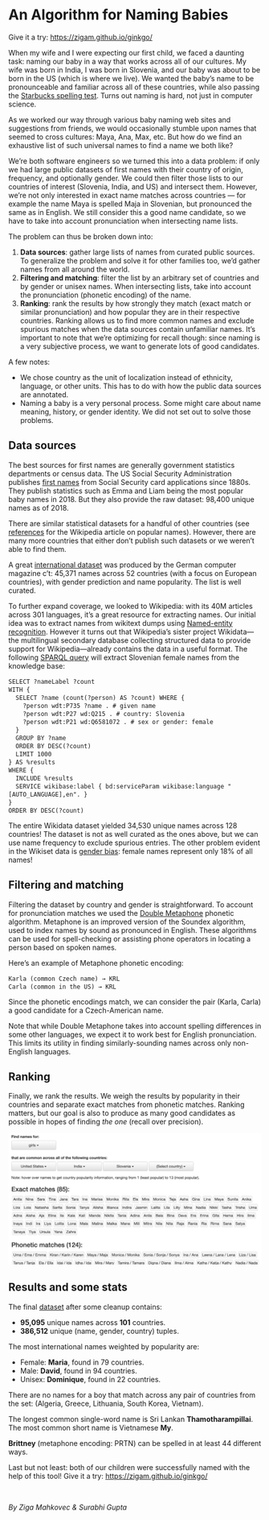 # An Algorithm for Naming Babies
Give it a try: https://zigam.github.io/ginkgo/

When my wife and I were expecting our first child, we faced a daunting task: naming our baby in a way that works across all of our cultures.  My wife was born in India, I was born in Slovenia, and our baby was about to be born in the US (which is where we live).  We wanted the baby’s name to be pronounceable and familiar across all of these countries, while also passing the [Starbucks spelling test](https://www.thrillist.com/drink/nation/starbucks-spelling-tumblr-23-hilariously-misspelled-names-on-starbucks-coffee-cups).  Turns out naming is hard, not just in computer science.

As we worked our way through various baby naming web sites and suggestions from friends, we would occasionally stumble upon names that seemed to cross cultures: Maya, Ana, Max, etc.  But how do we find an exhaustive list of such universal names to find a name we both like?

We’re both software engineers so we turned this into a data problem: if only we had large public datasets of first names with their country of origin, frequency, and optionally gender. We could then filter those lists to our countries of interest (Slovenia, India, and US) and intersect them. However, we’re not only interested in exact name matches across countries — for example the name Maya is spelled Maja in Slovenian, but pronounced the same as in English. We still consider this a good name candidate, so we have to take into account pronunciation when intersecting name lists.

The problem can thus be broken down into:

1. **Data sources**: gather large lists of names from curated public sources.  To generalize the problem and solve it for other families too, we’d gather names from all around the world.
2. **Filtering and matching**: filter the list by an arbitrary set of countries and by gender or unisex names.  When intersecting lists, take into account the pronunciation (phonetic encoding) of the name.
3. **Ranking**: rank the results by how strongly they match (exact match or similar pronunciation) and how popular they are in their respective countries.  Ranking allows us to find more common names and exclude spurious matches when the data sources contain unfamiliar names.  It’s important to note that we’re optimizing for recall though: since naming is a very subjective process, we want to generate lots of good candidates.

A few notes:

- We chose country as the unit of localization instead of ethnicity, language, or other units.  This has to do with how the public data sources are annotated.
- Naming a baby is a very personal process.  Some might care about name meaning, history, or gender identity.  We did not set out to solve those problems.
## Data sources

The best sources for first names are generally government statistics departments or census data.  The US Social Security Administration publishes [first names](https://www.ssa.gov/OACT/babynames/background.html) from Social Security card applications since 1880s.  They publish statistics such as Emma and Liam being the most popular baby names in 2018.  But they also provide the raw dataset: 98,400 unique names as of 2018.

There are similar statistical datasets for a handful of other countries (see [references](https://en.wikipedia.org/wiki/List_of_most_popular_given_names#References) for the Wikipedia article on popular names).  However, there are many more countries that either don’t publish such datasets or we weren’t able to find them.

A great [international dataset](https://opendata.stackexchange.com/questions/4756/searching-for-lists-of-babynames-containing-huge-10k-amounts-of-unique-name/4757#4757) was produced by the German computer magazine c’t: 45,371 names across 52 countries (with a focus on European countries), with gender prediction and name popularity.  The list is well curated.

To further expand coverage, we looked to Wikipedia: with its 40M articles across 301 languages, it’s a great resource for extracting names.  Our initial idea was to extract names from wikitext dumps using [Named-entity recognition](https://en.wikipedia.org/wiki/Named-entity_recognition).  However it turns out that Wikipedia’s sister project Wikidata—the multilingual secondary database collecting structured data to provide support for Wikipedia—already contains the data in a useful format.  The following [SPARQL query](https://query.wikidata.org/#%0ASELECT%20%3FnameLabel%20%3Fcount%0AWITH%20%7B%0A%20%20SELECT%20%3Fname%20%28count%28%3Fperson%29%20AS%20%3Fcount%29%20WHERE%20%7B%0A%20%20%20%20%3Fperson%20wdt%3AP735%20%3Fname%20.%20%23%20given%20name%0A%20%20%20%20%3Fperson%20wdt%3AP27%20wd%3AQ215%20.%20%23%20country%3A%20Slovenia%0A%20%20%20%20%3Fperson%20wdt%3AP21%20wd%3AQ6581072%20.%20%23%20sex%20or%20gender%3A%20female%20%0A%20%20%7D%0A%20%20GROUP%20BY%20%3Fname%0A%20%20ORDER%20BY%20DESC%28%3Fcount%29%0A%20%20LIMIT%201000%0A%7D%20AS%20%25results%0AWHERE%20%7B%0A%20%20INCLUDE%20%25results%0A%20%20SERVICE%20wikibase%3Alabel%20%7B%20bd%3AserviceParam%20wikibase%3Alanguage%20%22%5BAUTO_LANGUAGE%5D%2Cen%22.%20%7D%0A%7D%0AORDER%20BY%20DESC%28%3Fcount%29) will extract Slovenian female names from the knowledge base:


    SELECT ?nameLabel ?count
    WITH {
      SELECT ?name (count(?person) AS ?count) WHERE {
        ?person wdt:P735 ?name . # given name
        ?person wdt:P27 wd:Q215 . # country: Slovenia
        ?person wdt:P21 wd:Q6581072 . # sex or gender: female 
      }
      GROUP BY ?name
      ORDER BY DESC(?count)
      LIMIT 1000
    } AS %results
    WHERE {
      INCLUDE %results
      SERVICE wikibase:label { bd:serviceParam wikibase:language "[AUTO_LANGUAGE],en". }
    }
    ORDER BY DESC(?count)

The entire Wikidata dataset yielded 34,530 unique names across 128 countries!  The dataset is not as well curated as the ones above, but we can use name frequency to exclude spurious entries.  The other problem evident in the Wikiset data is [gender bias](https://suegardner.org/2011/02/19/nine-reasons-why-women-dont-edit-wikipedia-in-their-own-words/): female names represent only 18% of all names!

## Filtering and matching

Filtering the dataset by country and gender is straightforward.  To account for pronunciation matches we used the [Double Metaphone](https://en.wikipedia.org/wiki/Metaphone#Double_Metaphone) phonetic algorithm.  Metaphone is an improved version of the Soundex algorithm, used to index names by sound as pronounced in English.  These algorithms can be used for spell-checking or assisting phone operators in locating a person based on spoken names.

Here’s an example of Metaphone phonetic encoding:

    Karla (common Czech name) → KRL
    Carla (common in the US) → KRL

Since the phonetic encodings match, we can consider the pair (Karla, Carla) a good candidate for a Czech-American name.

Note that while Double Metaphone takes into account spelling differences in some other languages, we expect it to work best for English pronunciation.  This limits its utility in finding similarly-sounding names across only non-English languages.

## Ranking

Finally, we rank the results.  We weigh the results by popularity in their countries and separate exact matches from phonetic matches.  Ranking matters, but our goal is also to produce as many good candidates as possible in hopes of finding *the one* (recall over precision).


<kbd>
  <img src="https://raw.githubusercontent.com/zigam/ginkgo/gh-pages/images/screenshot.png" />
</kbd>

## Results and some stats

The final [dataset](https://github.com/zigam/ginkgo/blob/gh-pages/data/generated/names.json) after some cleanup contains:

- **95,095** unique names across **101** countries.
- **386,512** unique (name, gender, country) tuples.

The most international names weighted by popularity are:

- Female: **Maria**, found in 79 countries.
- Male: **David**, found in 94 countries.
- Unisex: **Dominique**, found in 22 countries.

There are no names for a boy that match across any pair of countries from the set: (Algeria, Greece, Lithuania, South Korea, Vietnam).

The longest common single-word name is Sri Lankan **Thamotharampillai**.
The most common short name is Vietnamese **My**.

**Brittney** (metaphone encoding: PRTN) can be spelled in at least 44 different ways.

Last but not least: both of our children were successfully named with the help of this tool!
Give it a try: https://zigam.github.io/ginkgo/

&nbsp;

_By Ziga Mahkovec & Surabhi Gupta_
